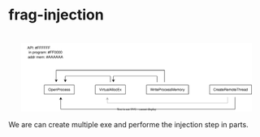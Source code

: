 # frag-injection
<div align="center">
  <h1></h1>
  <img src="diagram/diagram1.svg" width="90%" /><br />
</div>

We are can create multiple exe and performe the injection step in parts.
